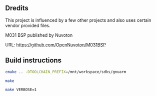 ## Dredits

This project is influenced by a few other projects and also uses certain vendor provided files.

M031 BSP published by Nuvoton

URL: https://github.com/OpenNuvoton/M031BSP




## Build instructions

```sh
cmake .. -DTOOLCHAIN_PREFIX=/mnt/workspace/sdks/gnuarm

make

make VERBOSE=1
```




